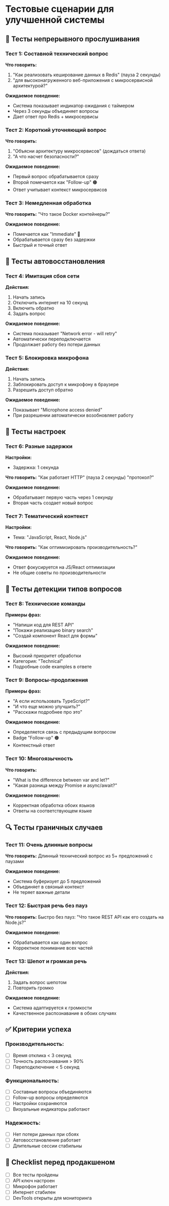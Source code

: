 # Тестовые сценарии для улучшенной системы

## 🧪 Тесты непрерывного прослушивания

### Тест 1: Составной технический вопрос
**Что говорить:**
1. "Как реализовать кеширование данных в Redis" (пауза 2 секунды)
2. "для высоконагруженного веб-приложения с микросервисной архитектурой?"

**Ожидаемое поведение:**
- Система показывает индикатор ожидания с таймером
- Через 3 секунды объединяет вопросы
- Дает ответ про Redis + микросервисы

### Тест 2: Короткий уточняющий вопрос  
**Что говорить:**
1. "Объясни архитектуру микросервисов" (дождаться ответа)
2. "А что насчет безопасности?"

**Ожидаемое поведение:**
- Первый вопрос обрабатывается сразу
- Второй помечается как "Follow-up" 🟠
- Ответ учитывает контекст микросервисов

### Тест 3: Немедленная обработка
**Что говорить:**
"Что такое Docker контейнеры?"

**Ожидаемое поведение:**
- Помечается как "Immediate" 🔵  
- Обрабатывается сразу без задержки
- Быстрый и точный ответ

## 🔧 Тесты автовосстановления

### Тест 4: Имитация сбоя сети
**Действия:**
1. Начать запись
2. Отключить интернет на 10 секунд
3. Включить обратно
4. Задать вопрос

**Ожидаемое поведение:**
- Система показывает "Network error - will retry"
- Автоматически переподключается
- Продолжает работу без потери данных

### Тест 5: Блокировка микрофона
**Действия:**
1. Начать запись  
2. Заблокировать доступ к микрофону в браузере
3. Разрешить доступ обратно

**Ожидаемое поведение:**
- Показывает "Microphone access denied"
- При разрешении автоматически возобновляет работу

## 📝 Тесты настроек

### Тест 6: Разные задержки
**Настройки:**
- Задержка: 1 секунда

**Что говорить:**
"Как работает HTTP" (пауза 2 секунды) "протокол?"

**Ожидаемое поведение:**
- Обрабатывает первую часть через 1 секунду
- Вторая часть создает новый вопрос

### Тест 7: Тематический контекст
**Настройки:**
- Тема: "JavaScript, React, Node.js"

**Что говорить:**
"Как оптимизировать производительность?"

**Ожидаемое поведение:**
- Ответ фокусируется на JS/React оптимизации
- Не общие советы по производительности

## 🎯 Тесты детекции типов вопросов

### Тест 8: Технические команды
**Примеры фраз:**
- "Напиши код для REST API"
- "Покажи реализацию binary search"  
- "Создай компонент React для формы"

**Ожидаемое поведение:**
- Высокий приоритет обработки
- Категория: "Technical"
- Подробные code examples в ответе

### Тест 9: Вопросы-продолжения
**Примеры фраз:**
- "А если использовать TypeScript?"
- "И что еще можно улучшить?"
- "Расскажи подробнее про это"

**Ожидаемое поведение:**
- Определяется связь с предыдущим вопросом
- Badge "Follow-up" 🟠
- Контекстный ответ

### Тест 10: Многоязычность
**Что говорить:**
- "What is the difference between var and let?"
- "Какая разница между Promise и async/await?"

**Ожидаемое поведение:**
- Корректная обработка обоих языков
- Ответы на соответствующем языке

## 🔍 Тесты граничных случаев

### Тест 11: Очень длинные вопросы
**Что говорить:**
Длинный технический вопрос из 5+ предложений с паузами

**Ожидаемое поведение:**
- Система буферизует до 5 предложений
- Объединяет в связный контекст
- Не теряет важные детали

### Тест 12: Быстрая речь без пауз
**Что говорить:**
Быстро без пауз: "Что такое REST API как его создать на Node.js?"

**Ожидаемое поведение:**
- Обрабатывается как один вопрос
- Корректное понимание всех частей

### Тест 13: Шепот и громкая речь
**Действия:**
1. Задать вопрос шепотом
2. Повторить громко

**Ожидаемое поведение:**
- Система адаптируется к громкости
- Качественное распознавание в обоих случаях

## ✅ Критерии успеха

### Производительность:
- [ ] Время отклика < 3 секунд
- [ ] Точность распознавания > 90%
- [ ] Переподключение < 5 секунд

### Функциональность:
- [ ] Составные вопросы объединяются
- [ ] Follow-up вопросы определяются  
- [ ] Настройки сохраняются
- [ ] Визуальные индикаторы работают

### Надежность:
- [ ] Нет потери данных при сбоях
- [ ] Автовосстановление работает
- [ ] Длительные сессии стабильны

## 🚨 Checklist перед продакшеном

- [ ] Все тесты пройдены
- [ ] API ключ настроен
- [ ] Микрофон работает  
- [ ] Интернет стабилен
- [ ] DevTools открыты для мониторинга